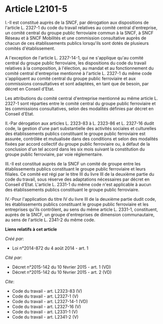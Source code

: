 # Article L2101-5

I.-Il est constitué auprès de la SNCF, par dérogation aux dispositions de l'article L. 2327-1 du code du travail relatives au
comité central d'entreprise, un comité central du groupe public ferroviaire commun à la SNCF, à SNCF Réseau et à SNCF
Mobilités et une commission consultative auprès de chacun de ces établissements publics lorsqu'ils sont dotés de plusieurs
comités d'établissement. 

A l'exception de l'article L. 2327-14-1, qui ne s'applique qu'au comité central du groupe public ferroviaire, les
dispositions du code du travail relatives à la composition, à l'élection, au mandat et au fonctionnement du comité central
d'entreprise mentionné à l'article L. 2327-1 du même code s'appliquent au comité central du groupe public ferroviaire et aux
commissions consultatives et sont adaptées, en tant que de besoin, par décret en Conseil d'Etat. 

Les attributions du comité central d'entreprise mentionné au même article L. 2327-1 sont réparties entre le comité central du
groupe public ferroviaire et les commissions consultatives, selon des modalités définies par décret en Conseil d'Etat. 

II.-Par dérogation aux articles L. 2323-83 à L. 2323-86 et L. 2327-16 dudit code, la gestion d'une part substantielle des
activités sociales et culturelles des établissements publics constituant le groupe public ferroviaire est assurée, contrôlée
et mutualisée dans des conditions et selon des modalités fixées par accord collectif du groupe public ferroviaire ou, à
défaut de la conclusion d'un tel accord dans les six mois suivant la constitution du groupe public ferroviaire, par voie
réglementaire. 

III.-Il est constitué auprès de la SNCF un comité de groupe entre les établissements publics constituant le groupe public
ferroviaire et leurs filiales. Ce comité est régi par le titre III du livre III de la deuxième partie du code du travail,
sous réserve des adaptations nécessaires par décret en Conseil d'Etat. L'article L. 2331-1 du même code n'est applicable à
aucun des établissements publics constituant le groupe public ferroviaire. 

IV.-Pour l'application du titre IV du livre III de la deuxième partie dudit code, les établissements publics constituant le
groupe public ferroviaire et les entreprises qu'ils contrôlent, au sens du même article L. 2331-1, constituent, auprès de la
SNCF, un groupe d'entreprises de dimension communautaire, au sens de l'article L. 2341-2 du même code.

**Liens relatifs à cet article**

_Créé par_:

  - Loi n°2014-872 du 4 août 2014 - art. 1

_Cité par_:

  - Décret n°2015-142 du 10 février 2015 - art. 1 (VD)
  - Décret n°2015-142 du 10 février 2015 - art. 2 (VD)

_Cite_:

  - Code du travail - art. L2323-83 (V)
  - Code du travail - art. L2327-1 (V)
  - Code du travail - art. L2327-14-1 (VD)
  - Code du travail - art. L2327-16 (V)
  - Code du travail - art. L2331-1 (V)
  - Code du travail - art. L2341-2 (V)
